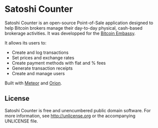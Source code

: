 # Satoshi Counter

Satoshi Counter is an open-source Point-of-Sale application designed to help Bitcoin brokers manage their day-to-day physical, cash-based brokerage activities. It was developped for the [Bitcoin Embassy](www.bitcoinembassy.ca).

It allows its users to:

- Create and log transactions
- Set prices and exchange rates
- Create payment methods with flat and % fees
- Generate transaction receipts
- Create and manage users

Built with [Meteor](https://www.meteor.com) and [Orion](http://orionjs.org).

## License

Satoshi Counter is free and unencumbered public domain software. For more information, see <http://unlicense.org> or the accompanying UNLICENSE file.
